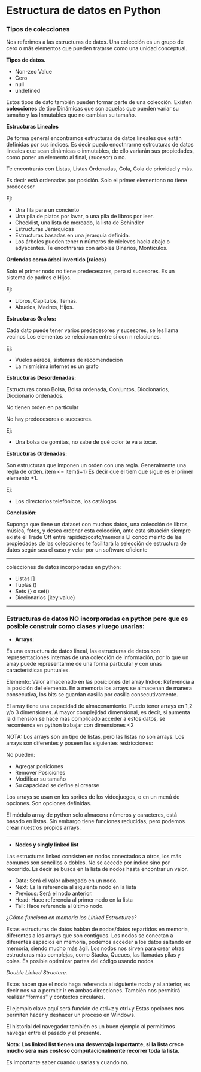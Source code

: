 # Estructura de datos en Python 

### Tipos de colecciones

Nos referimos a las estructuras de datos. Una colección es un grupo de cero o más elementos que pueden tratarse como una unidad conceptual.

**Tipos de datos.**

- Non-zeo Value
- Cero
- null
- undefined

Estos tipos de dato también pueden formar parte de una colección. Existen **colecciones** de tipo Dinámicas que son aquelas que pueden variar su tamaño y las Inmutables que no cambian su tamaño.

**Estructuras Lineales**

De forma general encontramos estructuras de datos lineales que están definidas por sus índices. Es decir puedo encotnrarme estrcuturas de datos lineales que sean dinámicas o inmutables, de ello variarán sus propiedades, como poner un elemento al final, (sucesor) o no.

Te encontrarás con Listas, Listas Ordenadas, Cola, Cola de prioridad y más.

Es decir está ordenadas por posición.
Solo el primer elementono no tiene predecesor

Ej:

- Una fila para un concierto
- Una pila de platos por lavar, o una pila de libros por leer.
- Checklist, una lista de mercado, la lista de Schindler
- Estructuras Jerárquicas
- Estructuras basadas en una jerarquia definida.
- Los árboles pueden tener n números de nieleves hacia abajo o adyacentes. Te encotnrarás con árboles Binarios, Montículos.

**Ordendas como árbol invertido (raices)**

Solo el primer nodo no tiene predecesores, pero si sucesores.
Es un sistema de padres e Hijos.

Ej:

- Libros, Capítulos, Temas.
- Abuelos, Madres, Hijos.

**Estructuras Grafos:**

Cada dato puede tener varios predecesores y sucesores, se les llama vecinos
Los elementos se relecionan entre si con n relaciones.

Ej:

- Vuelos aéreos, sistemas de recomendación
- La mismísima internet es un grafo
  
**Estructuras Desordenadas:**

Estructuras como Bolsa, Bolsa ordenada, Conjuntos, DIccionarios, Diccionario ordenados.

No tienen orden en particular

No hay predecesores o sucesores.

Ej:

- Una bolsa de gomitas, no sabe de qué color te va a tocar.
  
**Estructuras Ordenadas:**

Son estructuras que imponen un orden con una regla. Generalmente una regla de orden.
item <= item(i+1) Es decir que el tiem que sigue es el primer elemento +1.

Ej:

- Los directorios telefónicos, los catálogos
  
**Conclusión:**

Suponga que tiene un dataset con muchos datos, una colección de libros, música, fotos, y desea ordenar esta colección, ante esta situación siempre existe el Trade Off entre rapidez/costo/memoria El conocimeinto de las propiedades de las colecciones te facilitará la selección de estructura de datos según sea el caso y velar por un software eficiente

--------------------------------

colecciones de datos incorporadas en python:

- Listas []
- Tuplas ()
- Sets {} o set()
- Diccionarios {key:value}

---------------------------------------------

### Estructuras de datos NO incorporadas en python pero que es posible construir como clases y luego usarlas: 

- **Arrays:**

Es una estructura de datos lineal, las estructuras de datos son representaciones internas de una colección de información, por lo que un array puede representarme de una forma particular y con unas características puntuales.

Elemento: Valor almacenado en las posiciones del array
Indice: Referencia a la posición del elemento.
En a memoria los arrays se almacenan de manera consecutiva, los bits se guardan casilla por casilla consecutivamente.

El array tiene una capacidad de almacenamiento. Puedo tener arrays en 1,2 y/o 3 dimensiones. A mayor complejidad dimensional, es decir, si aumenta la dimensión se hace más complicado acceder a estos datos, se recomienda en python trabajar con dimensiones <2

NOTA: Los arrays son un tipo de listas, pero las listas no son arrays. Los arrays son diferentes y poseen las siguientes restricciones:

No pueden:

- Agregar posiciones
- Remover Posiciones
- Modificar su tamaño
- Su capacidad se define al crearse

Los arrays se usan en los sprites de los videojuegos, o en un menú de opciones. Son opciones definidas.

El módulo array de python solo almacena números y caracteres, está basado en listas. Sin embargo tiene funciones reducidas, pero podemos crear nuestros propios arrays.

----------------------------

- **Nodes y singly linked list**

Las estructuras linked consisten en nodos conectados a otros, los más comunes son sencillos o dobles. No se accede por índice sino por recorrido. Es decir se busca en la lista de nodos hasta encontrar un valor.

- Data: Será el valor albergado en un nodo.
- Next: Es la referencia al siguiente nodo en la lista
- Previous: Será el nodo anterior.
- Head: Hace referencia al primer nodo en la lista
- Tail: Hace referencia al último nodo.

*¿Cómo funciona en memoria los Linked Estructures?*

Estas estructuras de datos hablan de nodos/datos repartidos en memoria, diferentes a los arrays que son contiguos. Los nodos se conectan a diferentes espacios en memoria, podemos acceder a los datos saltando en memoria, siendo mucho más ágil. Los nodos nos sirven para crear otras estructuras más complejas, como Stacks, Queues, las llamadas pilas y colas. Es posible optimizar partes del código usando nodos.

*Double Linked Structure.*

Estos hacen que el nodo haga referencia al siguiente nodo y al anterior, es decir nos va a permitir ir en ambas direcciones. También nos permitirá realizar “formas” y contextos circulares.

El ejemplo clave aquí será función de ctrl+z y ctrl+y Estas opciones nos permiten hacer y deshacer un proceso en Windows.

El historial del navegador también es un buen ejemplo al permitirnos navegar entre el pasado y el presente.

**Nota: Los linked list tienen una desventaja importante, si la lista crece mucho será más costoso computacionalmente recorrer toda la lista.**

Es importante saber cuando usarlas y cuando no.

